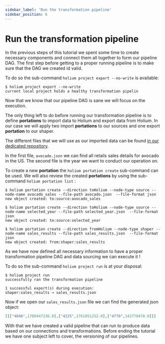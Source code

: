 ```yaml
---
sidebar_label: 'Run the transformation pipeline'
sidebar_position: 6
---
```


# Run the transformation pipeline

In the previous steps of this tutorial we spent some time to create necessary components and connect
them all together to form our pipeline DAG. The first step before getting to a proper running pipeline
is to make sure that the DAG we created id valid.

To do so the sub-command `holium project export --no-write` is available:
```shell
$ holium project export --no-write
current local project holds a healthy transformation pipelin
```

Now that we know that our pipeline DAG is sane we will focus on the execution.

The only thing left to do before running our transformation pipeline is to define **portations** to
import data to Holium and export data from Holium. In our case we will apply two import **portations**
to our sources and one export **portation** to our shaper.

The different files that we will use as our imported data can be found [in our dedicated repository](https://github.com/polyphene/getting-started/tree/main/assets/wasm).

In the first file, `avocado.json` we can find all retails sales details for avocado in the US. The second
file is the year we want to conduct our operation on.

To create a new **portation** the `holium portation create` sub-command can be used. We will also review
the created **portations** by using the sub-command `holium portation list` :
```shell
$ holium portation create --direction toHolium --node-type source --node-name avocado_sales --file-path avocado.json  --file-format json
new object created: to:source:avocado_sales

$ holium portation create --direction toHolium --node-type source --node-name selected_year --file-path selected_year.json  --file-format json
new object created: to:source:selected_year

$ holium portation create --direction fromHolium --node-type shaper --node-name sales_results --file-path sales_results.json  --file-format json
new object created: from:shaper:sales_results
```

As we have now defined all necessary information to have a proper transformation pipeline DAG and data 
sourcing we can execute it !

To do so the sub-command `holium project run` is at your disposal:
```shell
$ holium project run
successfully ran the transformation pipeline

1 successful export(s) during execution:
shaper:sales_results → sales_results.json
```

Now if we open our `sales_results.json` file we can find the generated json object:
```json
[[["4046",1709447236.0],["4225",1761051252.0],["4770",142770478.0]]]
```

With that we have created a valid pipeline that can run to produce data based on our connections and 
transformations. Before ending the tutorial we have one subject left to cover, the versioning of
our pipelines.
